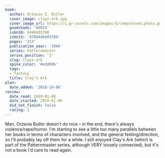 ```yaml
---
book:
  author: Octavia E. Butler
  cover_image: clays-ark.jpg
  cover_image_url: https://i.gr-assets.com/images/S/compressed.photo.goodreads.com/books/1461533398l/60933._SX98_.jpg
  goodreads: '60933'
  isbn10: 0446603708
  isbn13: '9780446603706'
  pages: '213'
  publication_year: '1984'
  series: Patternmaster
  series_position: '3'
  slug: clays-ark
  spine_color: '#e3d096'
  tags:
  - fantasy
  title: Clay's Ark
plan:
  date_added: '2018-10-06'
review:
  date_read: 2019-01-08
  date_started: 2019-01-06
  did_not_finish: false
  rating: 2
---
```


Man, Octavia Butler doesn't do nice – in the end, there's always violence/rape/horror. I'm starting to see a little too many parallels between her books in terms of characters involved, and the general feeling/direction, so I'll probably lay off them for a while. I still enjoyed Clay's Ark (which is part of the Patternmaster series, although VERY loosely connected), but it's not a book I'd care to read again.
